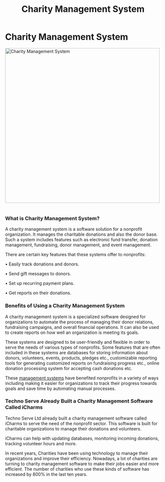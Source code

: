 ﻿---
layout: ../../../layouts/ServiceLayout.astro
title: "Charity Management System"
faqtitle1: "What are the key features of a Charity Management System?"
faqtext1: "A Charity Management System typically includes features such as donation management, donor management, fundraising tools, event management, and reporting capabilities. These systems allow nonprofits to easily track donations, communicate with donors, organize fundraising campaigns, manage events, and generate reports to evaluate their performance."

faqtitle2: "What are the benefits of using a Charity Management System?"
faqtext2: "Using a Charity Management System offers several benefits to nonprofit organizations, including:
- Streamlined donation and donor management processes
- Enhanced communication with donors through personalized messages and updates
- Simplified setup of recurring donation plans
- Access to comprehensive reports and analytics to track fundraising progress and donor engagement
- Improved efficiency and productivity by automating manual tasks and workflows"

faqtitle3: "How can Techno Serve's iCharms software benefit nonprofits?"
faqtext3: "Techno Serve's iCharms is a specialized charity management software designed to meet the unique needs of nonprofit organizations. It provides features such as database management, donation tracking, volunteer management, and reporting tools. iCharms helps nonprofits streamline their operations, improve efficiency, and better engage with donors and volunteers. With iCharms, nonprofits can efficiently manage their resources, track their impact, and focus on their mission."

---

# Charity Management System

<img src="/assets/img/service/charity-management.jpg" alt="Charity Management System" style="width: 500px"><br><br>

### What is Charity Management System?

A charity management system is a software solution for a nonprofit organization. It manages the charitable donations and also the donor base. Such a system includes features such as electronic fund transfer, donation management, fundraising, donor management, and event management.

There are certain key features that these systems offer to nonprofits:

• Easily track donations and donors.

• Send gift messages to donors.

• Set up recurring payment plans.

• Get reports on their donations.

### Benefits of Using a Charity Management System

A charity management system is a specialized software designed for organizations to automate the process of managing their donor relations, fundraising campaigns, and overall financial operations. It can also be used to create reports on how well an organization is meeting its goals.

These systems are designed to be user-friendly and flexible in order to serve the needs of various types of nonprofits. Some features that are often included in these systems are databases for storing information about donors, volunteers, events, products, pledges etc., customizable reporting tools for generating customized reports on fundraising progress etc., online donation processing system for accepting cash donations etc.

These [management systems](https://schoolwhiteboard.com/) have benefited nonprofits in a variety of ways including making it easier for organizations to track their progress towards goals and save time by automating manual processes.

### Techno Serve Already Built a Charity Management Software Called iCharms

Techno Serve Ltd already built a charity management software called iCharms to serve the need of the nonprofit sector. This software is built for charitable organizations to manage their donations and volunteers.

iCharms can help with updating databases, monitoring incoming donations, tracking volunteer hours and more.

In recent years, Charities have been using technology to manage their organizations and improve their efficiency. Nowadays, a lot of charities are turning to charity management software to make their jobs easier and more efficient. The number of charities who use these kinds of software has increased by 800% in the last ten years.

